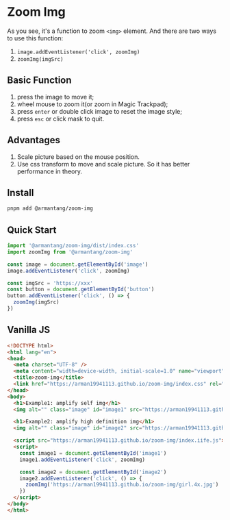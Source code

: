 # Zoom Img

As you see, it's a function to zoom `<img>` element. And there are two ways to use this function:

1. `image.addEventListener('click', zoomImg)`
2. `zoomImg(imgSrc)`

## Basic Function

1. press the image to move it;
2. wheel mouse to zoom it(or zoom in Magic Trackpad);
3. press `enter` or double click image to reset the image style;
4. press `esc` or click mask to quit.

## Advantages

1. Scale picture based on the mouse position.
2. Use css transform to move and scale picture. So it has better performance in theory.

## Install

```bash
pnpm add @armantang/zoom-img
```

## Quick Start

```javascript
import '@armantang/zoom-img/dist/index.css'
import zoomImg from '@armantang/zoom-img'

const image = document.getElementById('image')
image.addEventListener('click', zoomImg)

const imgSrc = 'https://xxx'
const button = document.getElementById('button')
button.addEventListener('click', () => {
  zoomImg(imgSrc)
})
```

## Vanilla JS

```html
<!DOCTYPE html>
<html lang="en">
<head>
  <meta charset="UTF-8" />
  <meta content="width=device-width, initial-scale=1.0" name="viewport" />
  <title>zoom-img</title>
  <link href="https://arman19941113.github.io/zoom-img/index.css" rel="stylesheet">
</head>
<body>
  <h1>Example1: amplify self img</h1>
  <img alt="" class="image" id="image1" src="https://arman19941113.github.io/zoom-img/girl.2x.jpg" width="400" />

  <h1>Example2: amplify high definition img</h1>
  <img alt="" class="image" id="image2" src="https://arman19941113.github.io/zoom-img/girl.1x.jpg" width="400" />

  <script src="https://arman19941113.github.io/zoom-img/index.iife.js"></script>
  <script>
    const image1 = document.getElementById('image1')
    image1.addEventListener('click', zoomImg)

    const image2 = document.getElementById('image2')
    image2.addEventListener('click', () => {
      zoomImg('https://arman19941113.github.io/zoom-img/girl.4x.jpg')
    })
  </script>
</body>
</html>
```
